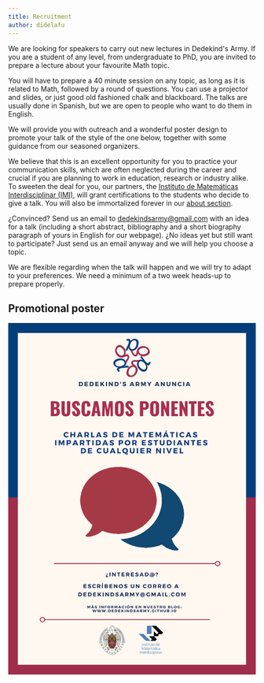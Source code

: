 ```yaml
---
title: Recruitment
author: didelafu
---
```


We are looking for speakers to carry out new lectures in Dedekind's Army. If you are a student of any level, from undergraduate to PhD, you are invited to prepare a lecture about your favourite Math topic.

You will have to prepare a 40 minute session on any topic, as long as it is related to Math, followed by a round of questions. You can use a projector and slides, or just good old fashioned chalk and blackboard. The talks are usually done in Spanish, but we are open to people who want to do them in English.

We will provide you with outreach and a wonderful poster design to promote your talk of the style of the one below, together with some guidance from our seasoned organizers.

We believe that this is an excellent opportunity for you to practice your communication skills, which are often neglected during the career and crucial if you are planning to work in education, research or industry alike. To sweeten the deal for you, our partners, the [Instituto de Matemáticas Interdisciplinar (IMI)](http://www.mat.ucm.es/imi/), will grant certifications to the students who decide to give a talk. You will also be immortalized forever in our [about section](/about).

¿Convinced? Send us an email to [dedekindsarmy@gmail.com](mailto:dedekindsarmy@gmail.com) with an idea for a talk (including a short abstract, bibliography and a short biography paragraph of yours in English for our webpage). ¿No ideas yet but still want to participate? Just send us an email anyway and we will help you choose a topic.

We are flexible regarding when the talk will happen and we will try to adapt to your preferences. We need a minimum of a two week heads-up to prepare properly.

## Promotional poster
<img src="/images/posters/Dedekind's Army - Recruitment.png" alt="Poster" style="width: 750px;"/> 
